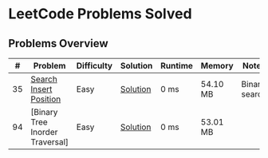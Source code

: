 # LeetCode Problems Solved

## Problems Overview

| # | Problem | Difficulty | Solution | Runtime | Memory | Notes |
|---|---------|------------|----------|---------|---------|-------|
| 35 | [Search Insert Position](https://leetcode.com/problems/search-insert-position/) | Easy | [Solution](./search_insert_position.js) | 0 ms | 54.10 MB | Binary search |
| 94 | [Binary Tree Inorder Traversal] | Easy | [Solution](./binTree_inorderTraversal.js) | 0 ms | 53.01 MB | 

